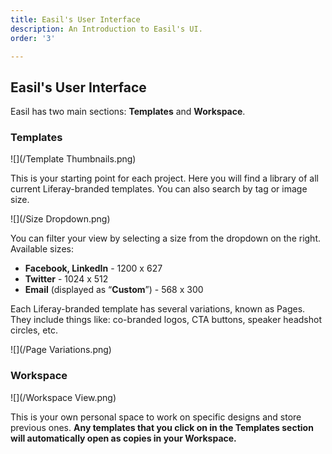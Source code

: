 ```yaml
---
title: Easil's User Interface
description: An Introduction to Easil's UI.
order: '3'

---
```

## Easil's User Interface

Easil has two main sections: **Templates** and **Workspace**.

### Templates

![](/Template Thumbnails.png)

This is your starting point for each project. Here you will find a library of all current Liferay-branded templates. You can also search by tag or image size.

![](/Size Dropdown.png)

You can filter your view by selecting a size from the dropdown on the right. Available sizes: 

* **Facebook, LinkedIn** - 1200 x 627
* **Twitter** - 1024 x 512
* **Email** (displayed as “**Custom**”) - 568 x 300

Each Liferay-branded template has several variations, known as Pages. They include things like: co-branded logos, CTA buttons, speaker headshot circles, etc.

![](/Page Variations.png)

### Workspace

![](/Workspace View.png)

This is your own personal space to work on specific designs and store previous ones. **Any templates that you click on in the Templates section will automatically open as copies in your Workspace.**